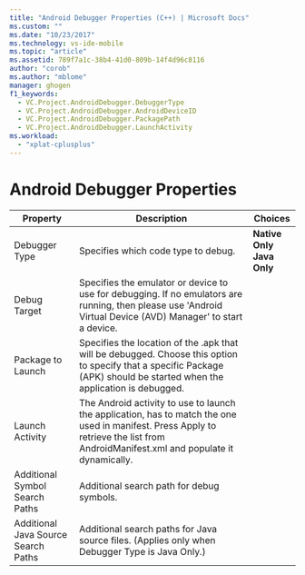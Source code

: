 ```yaml
---
title: "Android Debugger Properties (C++) | Microsoft Docs"
ms.custom: ""
ms.date: "10/23/2017"
ms.technology: vs-ide-mobile
ms.topic: "article"
ms.assetid: 789f7a1c-38b4-41d0-809b-14f4d96c8116
author: "corob"
ms.author: "mblome"
manager: ghogen
f1_keywords: 
  - VC.Project.AndroidDebugger.DebuggerType
  - VC.Project.AndroidDebugger.AndroidDeviceID
  - VC.Project.AndroidDebugger.PackagePath
  - VC.Project.AndroidDebugger.LaunchActivity
ms.workload: 
  - "xplat-cplusplus"
---
```


# Android Debugger Properties

Property | Description | Choices
--- | ---| ---
Debugger Type | Specifies which code type to debug. | **Native Only**<br>**Java Only**<br>
Debug Target | Specifies the emulator or device to use for debugging. If no emulators are running, then please use 'Android Virtual Device (AVD) Manager' to start a device.
Package to Launch | Specifies the location of the .apk that will be debugged. Choose this option to specify that a specific Package (APK) should be started when the application is debugged.
Launch Activity | The Android activity to use to launch the application, has to match the one used in manifest. Press Apply to retrieve the list from AndroidManifest.xml and populate it dynamically.
Additional Symbol Search Paths | Additional search path for debug symbols.
Additional Java Source Search Paths | Additional search paths for Java source files. (Applies only when Debugger Type is Java Only.)
